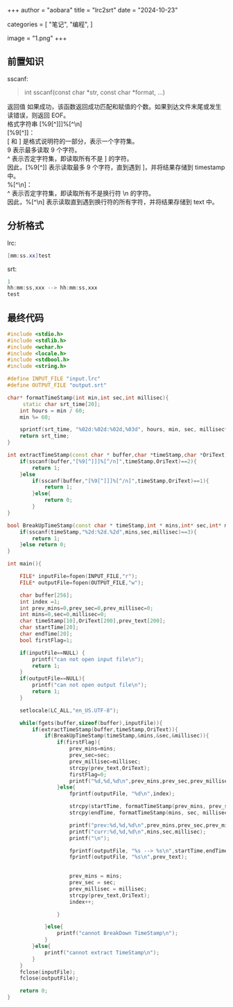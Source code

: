 +++
author = "aobara"
title = "lrc2srt"
date = "2024-10-23"

categories = [
    "笔记",
    "编程",
]

image = "1.png"
+++
## 前置知识
sscanf:  
> int sscanf(const char *str, const char *format, ...)


返回值
如果成功，该函数返回成功匹配和赋值的个数。如果到达文件末尾或发生读错误，则返回 EOF。  
格式字符串 [%9[^]]]%[^\n]  
[%9[^]]：  
[ 和 ] 是格式说明符的一部分，表示一个字符集。  
9 表示最多读取 9 个字符。  
^ 表示否定字符集，即读取所有不是 ] 的字符。  
因此，[%9[^]] 表示读取最多 9 个字符，直到遇到 ]，并将结果存储到 timestamp 中。  
%[^\n]：  
^ 表示否定字符集，即读取所有不是换行符 \n 的字符。  
因此，%[^\n] 表示读取直到遇到换行符的所有字符，并将结果存储到 text 中。  
## 分析格式
lrc:  
```actionscript
[mm:ss.xx]test 
``` 
srt:  
```actionscript
1
hh:mm:ss,xxx --> hh:mm:ss,xxx
test

```
## 最终代码
```cpp
#include <stdio.h>
#include <stdlib.h>
#include <wchar.h>
#include <locale.h>
#include <stdbool.h>
#include <string.h>

#define INPUT_FILE "input.lrc"
#define OUTPUT_FILE "output.srt"

char* formatTimeStamp(int min,int sec,int millisec){
     static char srt_time[20];
    int hours = min / 60;
    min %= 60;

    sprintf(srt_time, "%02d:%02d:%02d,%03d", hours, min, sec, millisec*10);
    return srt_time;
}

int extractTimeStamp(const char * buffer,char *timeStamp,char *OriText){
    if(sscanf(buffer,"[%9[^]]]%[^/n]",timeStamp,OriText)==2){
        return 1;
    }else
        if(sscanf(buffer,"[%9[^]]]%[^/n]",timeStamp,OriText)==1){
            return 1;
        }else{
            return 0;
        }
}

bool BreakUpTimeStamp(const char * timeStamp,int * mins,int* sec,int* millisec){
    if(sscanf(timeStamp,"%2d:%2d.%2d",mins,sec,millisec)==3){
        return 1;
    }else return 0;
}

int main(){

    FILE* inputFile=fopen(INPUT_FILE,"r");
    FILE* outputFile=fopen(OUTPUT_FILE,"w");

    char buffer[256];
    int index =1;
    int prev_mins=0,prev_sec=0,prev_millisec=0;
    int mins=0,sec=0,millisec=0;
    char timeStamp[10],OriText[200],prev_text[200];
    char startTime[20];
    char endTime[20];
    bool firstFlag=1;

    if(inputFile==NULL) {
        printf("can not open input file\n");
        return 1;
    }
    if(outputFile==NULL){
        printf("can not open output file\n");
        return 1;
    }

    setlocale(LC_ALL,"en_US.UTF-8");

    while(fgets(buffer,sizeof(buffer),inputFile)){
        if(extractTimeStamp(buffer,timeStamp,OriText)){
            if(BreakUpTimeStamp(timeStamp,&mins,&sec,&millisec)){
                if(firstFlag){
                    prev_mins=mins;
                    prev_sec=sec;
                    prev_millisec=millisec;
                    strcpy(prev_text,OriText);
                    firstFlag=0;
                    printf("%d,%d,%d\n",prev_mins,prev_sec,prev_millisec );
                }else{
                    fprintf(outputFile, "%d\n",index);

                    strcpy(startTime, formatTimeStamp(prev_mins, prev_sec, prev_millisec));
                    strcpy(endTime, formatTimeStamp(mins, sec, millisec)); 

                    printf("prev:%d,%d,%d\n",prev_mins,prev_sec,prev_millisec );
                    printf("curr:%d,%d,%d\n",mins,sec,millisec);
                    printf("\n");

                    fprintf(outputFile, "%s --> %s\n",startTime,endTime);
                    fprintf(outputFile, "%s\n",prev_text);
                    

                    prev_mins = mins;
                    prev_sec = sec;
                    prev_millisec = millisec;
                    strcpy(prev_text,OriText);
                    index++;

                }

            }else{
                printf("cannot BreakDown TimeStamp\n");
            }
        }else{
            printf("cannot extract TimeStamp\n");
        }
    }
    fclose(inputFile);
    fclose(outputFile);

    return 0;
}
```